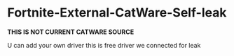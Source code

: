 # Fortnite-External-CatWare-Self-leak

**THIS IS NOT CURRENT CATWARE SOURCE**


U can add your own driver this is free driver we connected for leak




